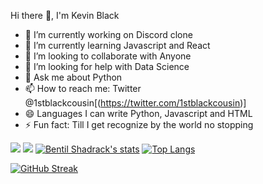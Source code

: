 Hi there 👋, I'm Kevin Black

- 🔭 I’m currently working on Discord clone
- 🌱 I’m currently learning Javascript and React 
- 👯 I’m looking to collaborate with Anyone 
- 🤔 I’m looking for help with Data Science 
- 💬 Ask me about Python
- 📫 How to reach me: Twitter @1stblackcousin[(https://twitter.com/1stblackcousin)]
- 😄 Languages I can write Python, Javascript and HTML  
- ⚡ Fun fact: Till I get recognize by the world no stopping 

![](https://github-profile-summary-cards.vercel.app/api/cards/repos-per-language?username=codewithkevin&theme=github_dark)
![](https://github-profile-summary-cards.vercel.app/api/cards/most-commit-language?username=codewithkevin&theme=github_dark)
[![Bentil Shadrack's stats](https://github-readme-stats.vercel.app/api?username=codewithkevin&show_icons=true&theme=github_dark)](https://github.com/qbentil)
[![Top Langs](https://github-readme-stats.vercel.app/api/top-langs/?username=codewithkevin&layout=compact&langs_count=10&theme=github_dark&hide_border=true&count-private=true)](https://github.com/codewithkevin)

[![GitHub Streak](http://github-readme-streak-stats.herokuapp.com?user=codewithkevin&theme=blueberry&hide_border=true&date_format=%5BY%20%5DM%20j)](https://git.io/streak-stats) 
 
